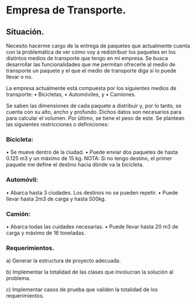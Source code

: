 # Empresa de Transporte.

## Situación.

Necesito hacerme cargo de la entrega de paquetes que actualmente cuenta con la 
problemática de ver cómo voy a redistribuir los paquetes en los distintos medios de 
transporte que tengo en mi empresa.
Se busca desarrollar las funcionalidades que me permitan ofrecerle al medio de 
transporte un paquete y el que el medio de transporte diga si lo puede llevar o no.

La empresa actualmente está compuesta por los siguientes medios de transporte:
• Bicicletas,
• Automóviles, y
• Camiones.

Se saben las dimensiones de cada paquete a distribuir y, por lo tanto, se cuenta con 
su alto, ancho y profundo. Dichos datos son necesarios para para calcular el volumen. 
Por último, se tiene el peso de este.
Se plantean las siguientes restricciones o definiciones:

### Bicicleta:

• Se mueve dentro de la ciudad.
• Puede enviar dos paquetes de hasta 0.125 m3 y un máximo de 15 kg.
NOTA: Si no tengo destino, el primer paquete me define el destino hacia 
dónde va la bicicleta.

### Automóvil:

• Abarca hasta 3 ciudades. Los destinos no se pueden repetir.
• Puede llevar hasta 2m3 de carga y hasta 500kg.

### Camión:

• Abarca todas las cuidades necesarias.
• Puede llevar hasta 20 m3 de carga y máximo de 16 toneladas.

### Requerimientos.

a) Generar la estructura de proyecto adecuada.

b) Implementar la totalidad de las clases que involucran la solución al 
problema.

c) Implementar casos de prueba que validen la totalidad de los 
requerimientos.
